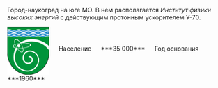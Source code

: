<!--2021-11-26 01:25:14-->
Город-наукоград на юге МО. В нем располагается *Институт физики высоких энергий* с действующим протонным ускорителем У-70.

<span class="dt">
  <img src="Protvino.svg" align="middle" width="96px"> &emsp; 
<span class="dtc">
  Население &emsp; ***35 000*** &emsp;
  Год основания &emsp; ***1960***
</span>
</span>